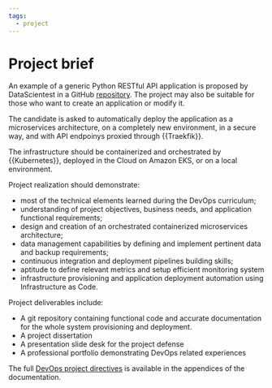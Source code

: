 ```yaml
---
tags:
  - project
---
```


# Project brief

An example of a generic Python RESTful API application is proposed by DataScientest in a GitHub [repository](https://github.com/DataScientest/fastapi-docker-traefik).
The project may also be suitable for those who want to create an application or modify it.

The candidate is asked to automatically deploy the application as a microservices architecture, on a completely new environment, in a secure way, and with API endpoinys proxied through {{Traekfik}}.

The infrastructure should be containerized and orchestrated by {{Kubernetes}}, deployed in the Cloud on Amazon EKS, or on a local environment.

Project realization should demonstrate:

* most of the technical elements learned during the DevOps curriculum;
* understanding of project objectives, business needs, and application functional requirements;
* design and creation of an orchestrated containerized microservices architecture;
* data management capabilities by defining and implement pertinent data and backup requirements;
* continuous integration and deployment pipelines building skills;
* aptitude to define relevant metrics and setup efficient monitoring system
* infrastructure provisioning and application deployment automation using Infrastructure as Code.

Project deliverables include:

* A git repository containing functional code and accurate documentation for the whole system provisioning and deployment.
* A project dissertation
* A presentation slide desk for the project defense
* A professional portfolio demonstrating DevOps related experiences

The full [DevOps project directives](../../appendices/directives/devops_project.md) is available in the appendices of the documentation.
